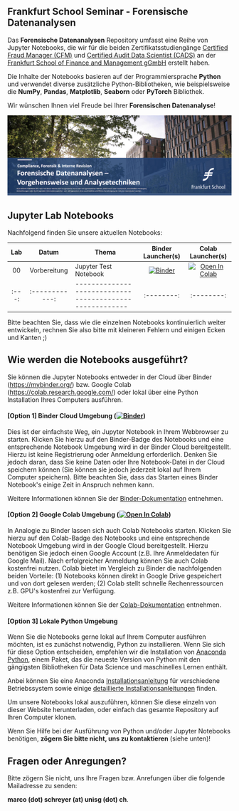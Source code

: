 ## Frankfurt School Seminar - Forensische Datenanalysen

Das **Forensische Datenanalysen** Repository umfasst eine Reihe von Jupyter Notebooks, die wir für die beiden Zertifikatsstudiengänge [Certified Fraud Manager (CFM)](https://execed.frankfurt-school.de/home/individuals/compliance-forensics-audit/zertifikatsstudiengang-certified-fraud-manager) und [Certified Audit Data Scientist (CADS)](https://execed.frankfurt-school.de/home/individuals/compliance-forensics-audit/zertifikatsstudiengang-certified-audit-data-scientist) an der [Frankfurt School of Finance and Management gGmbH](https://www.frankfurt-school.de/) erstellt haben. 

Die Inhalte der Notebooks basieren auf der Programmiersprache **Python** und verwendet diverse zusätzliche Python-Bibliotheken, wie beispielsweise die **NumPy**, **Pandas**, **Matplotlib**, **Seaborn** oder **PyTorch** Bibliothek. 

Wir wünschen Ihnen viel Freude bei Ihrer **Forensischen Datenanalyse**!

![Course Banner](https://github.com/GitiHubi/CFM/blob/main/banner.png)

## Jupyter Lab Notebooks

Nachfolgend finden Sie unsere aktuellen Notebooks: 

| Lab | Datum        |Thema                                                  | Binder Launcher(s) | Colab Launcher(s) |
|:---:|:------------:|-------------------------------------------------------|:--------:|:--------:|
|  00 | Vorbereitung | Jupyter Test Notebook                                 | [![Binder](https://mybinder.org/badge_logo.svg)](https://mybinder.org/v2/gh/GitiHubi/CFM/main?filepath=lab_00%2F/lab_00.ipynb) | [![Open In Colab](https://colab.research.google.com/assets/colab-badge.svg)](https://colab.research.google.com/github/GitiHubi/CFM/blob/main/lab_00/lab_00.ipynb)|
|:---:|:------------:|-------------------------------------------------------|:--------:|:--------:|

Bitte beachten Sie, dass wie die einzelnen Notebooks kontinuierlich weiter entwickeln, rechnen Sie also bitte mit kleineren Fehlern und einigen Ecken und Kanten ;)

## Wie werden die Notebooks ausgeführt?

Sie können die Jupyter Notebooks entweder in der Cloud über Binder (https://mybinder.org/) bzw. Google Colab (https://colab.research.google.com/) oder lokal über eine Python Installation Ihres Computers ausführen.

#### [Option 1] Binder Cloud Umgebung ([![Binder](https://mybinder.org/badge_logo.svg)](https://mybinder.org/v2/gh/GitiHubi/CFM/main))

Dies ist der einfachste Weg, ein Jupyter Notebook in Ihrem Webbrowser zu starten. Klicken Sie hierzu auf den Binder-Badge des Notebooks und eine entsprechende Notebook Umgebung wird in der Binder Cloud bereitgestellt. Hierzu ist keine Registrierung oder Anmeldung erforderlich. Denken Sie jedoch daran, dass Sie keine Daten oder Ihre Notebook-Datei in der Cloud speichern können (Sie können sie jedoch jederzeit lokal auf Ihrem Computer speichern). Bitte beachten Sie, dass das Starten eines Binder Notebook's einige Zeit in Anspruch nehmen kann. 

Weitere Informationen können Sie der [Binder-Dokumentation](https://mybinder.readthedocs.io/en/latest/index.html) entnehmen.

#### [Option 2] Google Colab Umgebung ([![Open In Colab](https://colab.research.google.com/assets/colab-badge.svg)](https://colab.research.google.com/github/GitiHubi/CFM/blob/main))

In Analogie zu Binder lassen sich auch Colab Notebooks starten. Klicken Sie hierzu auf den Colab-Badge des Notebooks und eine entsprechende Notebook Umgebung wird in der Google Cloud bereitgestellt. Hierzu benötigen Sie jedoch einen Google Account (z.B. Ihre Anmeldedaten für Google Mail). Nach erfolgreicher Anmeldung können Sie auch Colab kostenfrei nutzen. Colab bietet im Vergleich zu Binder die nachfolgenden beiden Vorteile: (1) Notebooks können direkt in Google Drive gespeichert und von dort gelesen werden; (2) Colab stellt schnelle Rechenressourcen z.B. GPU's kostenfrei zur Verfügung.

Weitere Informationen können Sie der [Colab-Dokumentation](https://colab.research.google.com) entnehmen.

#### [Option 3] Lokale Python Umgebung

Wenn Sie die Notebooks gerne lokal auf Ihrem Computer ausführen möchten, ist es zunächst notwendig, Python zu installieren. Wenn Sie sich für diese Option entscheiden, empfehlen wir die Installation von [Anaconda Python](https://www.anaconda.com/products/individual), einem Paket, das die neueste Version von Python mit den gängigsten Bibliotheken für Data Science und maschinelles Lernen enthält.

Anbei können Sie eine Anaconda [Installationsanleitung](https://www.anaconda.com/products/individual#Downloads) für verschiedene Betriebssystem sowie einige 
[detaillierte Installationsanleitungen](https://docs.anaconda.com/anaconda/install/) finden. 

Um unsere Notebooks lokal auszuführen, können Sie diese einzeln von dieser Website herunterladen, oder einfach das gesamte Repository auf Ihren Computer klonen. 

Wenn Sie Hilfe bei der Ausführung von Python und/oder Jupyter Notebooks benötigen, **zögern Sie bitte nicht, uns zu kontaktieren** (siehe unten)!

## Fragen oder Anregungen?

Bitte zögern Sie nicht, uns Ihre Fragen bzw. Anrefungen über die folgende Mailadresse zu senden:

**marco (dot) schreyer (at) unisg (dot) ch**.
